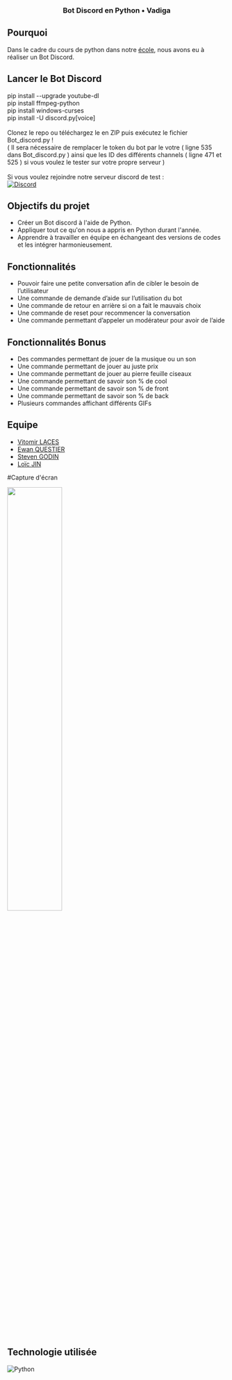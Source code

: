 ### <p align="center"> Bot Discord en Python • Vadiga</p>

## Pourquoi

Dans le cadre du cours de python dans notre [école](https://www.hetic.net/), nous avons eu à réaliser un Bot Discord.<br/>

## Lancer le Bot Discord

pip install --upgrade youtube-dl<br/>
pip install ffmpeg-python<br/>
pip install windows-curses<br/>
pip install -U discord.py[voice]<br/><br/>
Clonez le repo ou téléchargez le en ZIP puis exécutez le fichier Bot_discord.py !<br/>( Il sera nécessaire de remplacer le token du bot par le votre ( ligne 535 dans Bot_discord.py ) ainsi que les ID des différents channels ( ligne 471 et 525 ) si vous voulez le tester sur votre propre serveur )<br/><br/>
Si vous voulez rejoindre notre serveur discord de test :<br/>
[![Discord](https://discordapp.com/api/guilds/978583486963257434/widget.png?style=shield)](https://discord.gg/JsUCn6skXf)<br/>

## Objectifs du projet

- Créer un Bot discord à l'aide de Python.
- Appliquer tout ce qu'on nous a appris en Python durant l'année.
- Apprendre à travailler en équipe en échangeant des versions de codes et les intégrer harmonieusement.

## Fonctionnalités

- Pouvoir faire une petite conversation afin de cibler le besoin de l’utilisateur
- Une commande de demande d’aide sur l’utilisation du bot
- Une commande de retour en arrière si on a fait le mauvais choix
- Une commande de reset pour recommencer la conversation
- Une commande permettant d’appeler un modérateur pour avoir de l’aide

## Fonctionnalités Bonus

- Des commandes permettant de jouer de la musique ou un son
- Une commande permettant de jouer au juste prix
- Une commande permettant de jouer au pierre feuille ciseaux
- Une commande permettant de savoir son % de cool
- Une commande permettant de savoir son % de front
- Une commande permettant de savoir son % de back
- Plusieurs commandes affichant différents GIFs

## Equipe

- [Vitomir LACES](https://github.com/vitolinho)
- [Ewan QUESTIER](https://github.com/xWane)
- [Steven GODIN](https://github.com/Yvelchrome)
- [Loïc JIN](https://github.com/Snwolfy)

#Capture d'écran

<img src="https://cdn.discordapp.com/attachments/978297903233781780/981892946750218291/unknown.png" width="50%"></img>

## Technologie utilisée

![Python](https://camo.githubusercontent.com/a1b2dac5667822ee0d98ae6d799da61987fd1658dfeb4d2ca6e3c99b1535ebd8/68747470733a2f2f696d672e736869656c64732e696f2f62616467652f707974686f6e2d3336373041303f7374796c653d666f722d7468652d6261646765266c6f676f3d707974686f6e266c6f676f436f6c6f723d666664643534)

